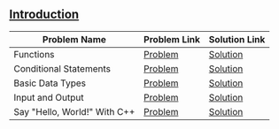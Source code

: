 ## [Introduction](https://www.hackerrank.com/domains/cpp/cpp-introduction)

Problem Name|Problem Link|Solution Link
---|---|---
Functions|[Problem](https://www.hackerrank.com/challenges/c-tutorial-functions/problem)|[Solution](/c-tutorial-functions.cpp)
Conditional Statements|[Problem](https://www.hackerrank.com/challenges/c-tutorial-conditional-if-else/problem)|[Solution](/c-tutorial-conditional-if-else.cpp)
Basic Data Types|[Problem](https://www.hackerrank.com/challenges/c-tutorial-basic-data-types/problem)|[Solution](/c-tutorial-basic-data-types.cpp)
Input and Output|[Problem](https://www.hackerrank.com/challenges/cpp-input-and-output/problem)|[Solution](/cpp-input-and-output.cpp)
Say "Hello, World!" With C++|[Problem](https://www.hackerrank.com/challenges/cpp-hello-world/problem)|[Solution](/cpp-hello-world.cpp)
